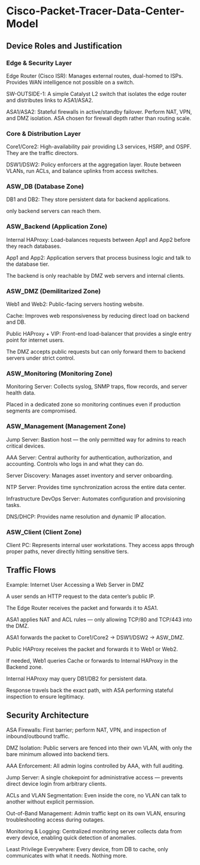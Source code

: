 # Cisco-Packet-Tracer-Data-Center-Model

## Device Roles and Justification

### Edge & Security Layer

Edge Router (Cisco ISR): Manages external routes, dual-homed to ISPs. Provides WAN intelligence not possible on a switch.

SW-OUTSIDE-1: A simple Catalyst L2 switch that isolates the edge router and distributes links to ASA1/ASA2.

ASA1/ASA2: Stateful firewalls in active/standby failover. Perform NAT, VPN, and DMZ isolation. ASA chosen for firewall depth rather than routing scale.

### Core & Distribution Layer

Core1/Core2: High-availability pair providing L3 services, HSRP, and OSPF. They are the traffic directors.

DSW1/DSW2: Policy enforcers at the aggregation layer. Route between VLANs, run ACLs, and balance uplinks from access switches.

### ASW_DB (Database Zone)

DB1 and DB2: They store persistent data for backend applications.

only backend servers can reach them.

### ASW_Backend (Application Zone)

Internal HAProxy: Load-balances requests between App1 and App2 before they reach databases.

App1 and App2: Application servers that process business logic and talk to the database tier.

The backend is only reachable by DMZ web servers and internal clients.

### ASW_DMZ (Demilitarized Zone)

Web1 and Web2: Public-facing servers hosting website.

Cache: Improves web responsiveness by reducing direct load on backend and DB.

Public HAProxy + VIP: Front-end load-balancer that provides a single entry point for internet users.

The DMZ accepts public requests but can only forward them to backend servers under strict control.

### ASW_Monitoring (Monitoring Zone)

Monitoring Server: Collects syslog, SNMP traps, flow records, and server health data.

Placed in a dedicated zone so monitoring continues even if production segments are compromised.

### ASW_Management (Management Zone)

Jump Server: Bastion host — the only permitted way for admins to reach critical devices.

AAA Server: Central authority for authentication, authorization, and accounting. Controls who logs in and what they can do.

Server Discovery: Manages asset inventory and server onboarding.

NTP Server: Provides time synchronization across the entire data center.

Infrastructure DevOps Server: Automates configuration and provisioning tasks.

DNS/DHCP: Provides name resolution and dynamic IP allocation.

### ASW_Client (Client Zone)

Client PC: Represents internal user workstations. They access apps through proper paths, never directly hitting sensitive tiers.

## Traffic Flows

Example: Internet User Accessing a Web Server in DMZ

A user sends an HTTP request to the data center’s public IP.

The Edge Router receives the packet and forwards it to ASA1.

ASA1 applies NAT and ACL rules — only allowing TCP/80 and TCP/443 into the DMZ.

ASA1 forwards the packet to Core1/Core2 → DSW1/DSW2 → ASW_DMZ.

Public HAProxy receives the packet and forwards it to Web1 or Web2.

If needed, Web1 queries Cache or forwards to Internal HAProxy in the Backend zone.

Internal HAProxy may query DB1/DB2 for persistent data.

Response travels back the exact path, with ASA performing stateful inspection to ensure legitimacy.

## Security Architecture

ASA Firewalls: First barrier; perform NAT, VPN, and inspection of inbound/outbound traffic.

DMZ Isolation: Public servers are fenced into their own VLAN, with only the bare minimum allowed into backend tiers.

AAA Enforcement: All admin logins controlled by AAA, with full auditing.

Jump Server: A single chokepoint for administrative access — prevents direct device login from arbitrary clients.

ACLs and VLAN Segmentation: Even inside the core, no VLAN can talk to another without explicit permission.

Out-of-Band Management: Admin traffic kept on its own VLAN, ensuring troubleshooting access during outages.

Monitoring & Logging: Centralized monitoring server collects data from every device, enabling quick detection of anomalies.

Least Privilege Everywhere: Every device, from DB to cache, only communicates with what it needs. Nothing more.
